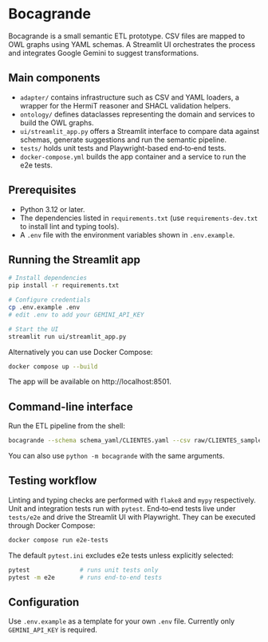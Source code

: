 # Bocagrande

Bocagrande is a small semantic ETL prototype. CSV files are mapped to OWL graphs using YAML schemas.
A Streamlit UI orchestrates the process and integrates Google Gemini to suggest transformations.

## Main components
- `adapter/` contains infrastructure such as CSV and YAML loaders, a wrapper for the HermiT reasoner and SHACL validation helpers.
- `ontology/` defines dataclasses representing the domain and services to build the OWL graphs.
- `ui/streamlit_app.py` offers a Streamlit interface to compare data against schemas, generate suggestions and run the semantic pipeline.
- `tests/` holds unit tests and Playwright-based end‑to‑end tests.
- `docker-compose.yml` builds the app container and a service to run the e2e tests.

## Prerequisites
 - Python 3.12 or later.
- The dependencies listed in `requirements.txt` (use `requirements-dev.txt` to install lint and typing tools).
- A `.env` file with the environment variables shown in `.env.example`.

## Running the Streamlit app
```bash
# Install dependencies
pip install -r requirements.txt

# Configure credentials
cp .env.example .env
# edit .env to add your GEMINI_API_KEY

# Start the UI
streamlit run ui/streamlit_app.py
```
Alternatively you can use Docker Compose:
```bash
docker compose up --build
```
The app will be available on http://localhost:8501.

## Command-line interface
Run the ETL pipeline from the shell:
```bash
bocagrande --schema schema_yaml/CLIENTES.yaml --csv raw/CLIENTES_sample.csv --output clientes.ttl
```
You can also use `python -m bocagrande` with the same arguments.

## Testing workflow
Linting and typing checks are performed with `flake8` and `mypy` respectively. Unit and integration tests run with `pytest`.
End‑to‑end tests live under `tests/e2e` and drive the Streamlit UI with Playwright. They can be executed through Docker Compose:
```bash
docker compose run e2e-tests
```
The default `pytest.ini` excludes e2e tests unless explicitly selected:
```bash
pytest              # runs unit tests only
pytest -m e2e       # runs end-to-end tests
```

## Configuration
Use `.env.example` as a template for your own `.env` file. Currently only `GEMINI_API_KEY` is required.
